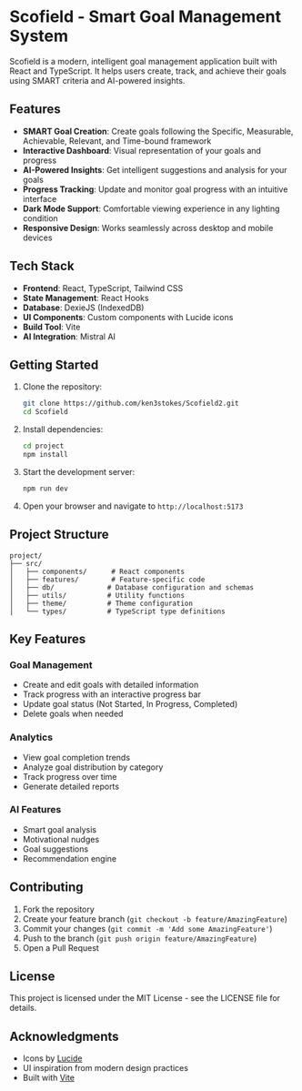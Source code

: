 # Scofield - Smart Goal Management System

Scofield is a modern, intelligent goal management application built with React and TypeScript. It helps users create, track, and achieve their goals using SMART criteria and AI-powered insights.

## Features

- **SMART Goal Creation**: Create goals following the Specific, Measurable, Achievable, Relevant, and Time-bound framework
- **Interactive Dashboard**: Visual representation of your goals and progress
- **AI-Powered Insights**: Get intelligent suggestions and analysis for your goals
- **Progress Tracking**: Update and monitor goal progress with an intuitive interface
- **Dark Mode Support**: Comfortable viewing experience in any lighting condition
- **Responsive Design**: Works seamlessly across desktop and mobile devices

## Tech Stack

- **Frontend**: React, TypeScript, Tailwind CSS
- **State Management**: React Hooks
- **Database**: DexieJS (IndexedDB)
- **UI Components**: Custom components with Lucide icons
- **Build Tool**: Vite
- **AI Integration**: Mistral AI

## Getting Started

1. Clone the repository:
   ```bash
   git clone https://github.com/ken3stokes/Scofield2.git
   cd Scofield
   ```

2. Install dependencies:
   ```bash
   cd project
   npm install
   ```

3. Start the development server:
   ```bash
   npm run dev
   ```

4. Open your browser and navigate to `http://localhost:5173`

## Project Structure

```
project/
├── src/
│   ├── components/      # React components
│   ├── features/        # Feature-specific code
│   ├── db/             # Database configuration and schemas
│   ├── utils/          # Utility functions
│   ├── theme/          # Theme configuration
│   └── types/          # TypeScript type definitions
```

## Key Features

### Goal Management
- Create and edit goals with detailed information
- Track progress with an interactive progress bar
- Update goal status (Not Started, In Progress, Completed)
- Delete goals when needed

### Analytics
- View goal completion trends
- Analyze goal distribution by category
- Track progress over time
- Generate detailed reports

### AI Features
- Smart goal analysis
- Motivational nudges
- Goal suggestions
- Recommendation engine

## Contributing

1. Fork the repository
2. Create your feature branch (`git checkout -b feature/AmazingFeature`)
3. Commit your changes (`git commit -m 'Add some AmazingFeature'`)
4. Push to the branch (`git push origin feature/AmazingFeature`)
5. Open a Pull Request

## License

This project is licensed under the MIT License - see the LICENSE file for details.

## Acknowledgments

- Icons by [Lucide](https://lucide.dev/)
- UI inspiration from modern design practices
- Built with [Vite](https://vitejs.dev/)
